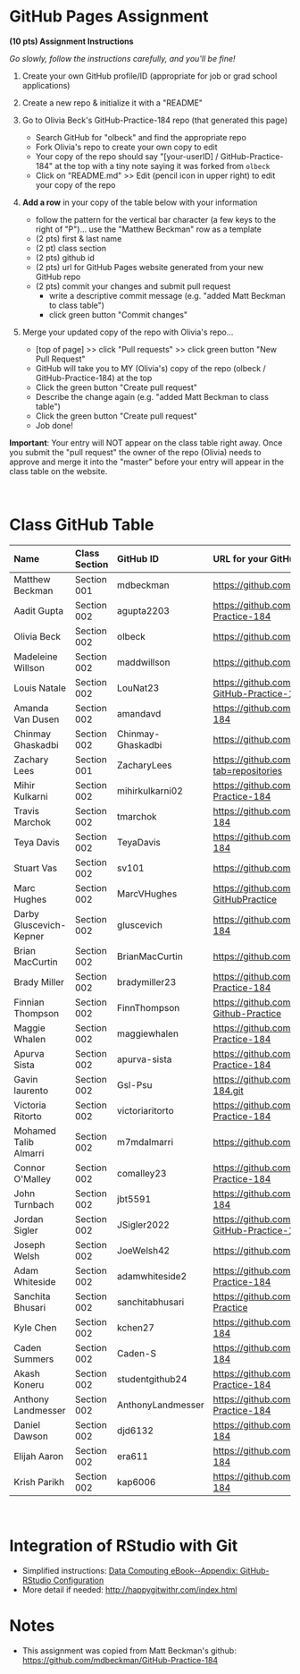 
# GitHub Pages Assignment


**(10 pts) Assignment Instructions**

*Go slowly, follow the instructions carefully, and you'll be fine!*

1. Create your own GitHub profile/ID (appropriate for job or grad school applications)  
2. Create a new repo & initialize it with a "README" 
3. Go to Olivia Beck's GitHub-Practice-184 repo (that generated this page)  
    - Search GitHub for "olbeck" and find the appropriate repo
    - Fork Olivia's repo to create your own copy to edit
    - Your copy of the repo should say "[your-userID] / GitHub-Practice-184" at the top with a tiny note saying it was forked from `olbeck`
    - Click on "README.md" >> Edit (pencil icon in upper right) to edit your copy of the repo
4. **Add a row** in your copy of the table below with your information 
    - follow the pattern for the vertical bar character (a few keys to the right of "P")... use the "Matthew Beckman" row as a template
    - (2 pts) first & last name  
    - (2 pt)  class section
    - (2 pts) github id  
    - (2 pts) url for GitHub Pages website generated from your new GitHub repo
    - (2 pts) commit your changes and submit pull request
        - write a descriptive commit message (e.g. "added Matt Beckman to class table")
        - click green button "Commit changes"

5. Merge your updated copy of the repo with Olivia's repo...
    - [top of page] >> click "Pull requests" >> click green button "New Pull Request"
    - GitHub will take you to MY (Olivia's) copy of the repo (olbeck / GitHub-Practice-184) at the top
    - Click the green button "Create pull request"
    - Describe the change again (e.g. "added Matt Beckman to class table")
    - Click the green button "Create pull request"
    - Job done!
 
**Important**: Your entry will NOT appear on the class table right away.  Once you submit the "pull request" the owner of the repo (Olivia) needs to approve and merge it into the "master" before your entry will appear in the class table on the website. 

<br>


# Class GitHub Table 

| Name                    | Class Section     | GitHub ID            | URL for your GitHub repo                                 |  
|:------------------------|:------------------|:---------------------|:---------------------------------------------------------|
| Matthew Beckman         | Section 001       | mdbeckman            | https://github.com/mdbeckman/dcData                      |  
| Aadit Gupta             | Section 002       | agupta2203           | https://github.com/agupta2203/GitHub-Practice-184        |
| Olivia Beck             | Section 002       | olbeck               | https://github.com/olbeck/GitHub-Practice-184            |  
| Madeleine Willson       | Section 002       | maddwillson          | https://github.com/madddwillson                          |       
| Louis Natale            | Section 002       | LouNat23             | https://github.com/LouNat23/-LouNat23-GitHub-Practice-184|
| Amanda Van Dusen        | Section 002       | amandavd             | https://github.com/amandavd/GitHub-Practice-184          |
| Chinmay Ghaskadbi       | Section 002       | Chinmay-Ghaskadbi    | https://github.com/Chinmay-Ghaskadbi 
| Zachary Lees            | Section 001       | ZacharyLees          | https://github.com/ZacharyLees?tab=repositories          |       
| Mihir Kulkarni          | Section 002       | mihirkulkarni02      | https://github.com/mihirkulkarni02/GitHub-Practice-184   |
| Travis Marchok          | Section 002       | tmarchok             | https://github.com/tmarchok/GitHub-Practice-184          |     
| Teya Davis              | Section 002       | TeyaDavis            | https://github.com/TeyaDavis/GitHub-Practice-184         |  
| Stuart Vas              | Section 002       | sv101                | https://github.com/sv101/STAT184_HW1                     |  
| Marc Hughes             | Section 002       | MarcVHughes          | https://github.com/MarcVHughes/Homework1-GitHubPractice  |
| Darby Gluscevich-Kepner | Section 002       | gluscevich           | https://github.com/gluscevich/GitHub-Practice-184        |  
| Brian MacCurtin         | Section 002       | BrianMacCurtin       | https://github.com/BrianMacCurtin/HW1                    |
| Brady Miller            | Section 002       | bradymiller23        | https://github.com/bradymiller23/GitHub-Practice-184     |
| Finnian Thompson        | Section 002       | FinnThompson         | https://github.com/FinnThompson/Stat184-Github-Practice  |
| Maggie Whalen           | Section 002       | maggiewhalen         | https://github.com/maggiewhalen/GitHub-Practice-184      |   
| Apurva Sista            | Section 002       | apurva-sista         | https://github.com/apurva-sista/GitHub-Practice-184      |
| Gavin laurento          | Section 002       | Gsl-Psu              | https://github.com/Gsl-Psu/GitHub-Practice-184.git       |
| Victoria Ritorto        | Section 002       | victoriaritorto      | https://github.com/victoriaritorto/GitHub-Practice-184   |
| Mohamed Talib Almarri   | Section 002       | m7mdalmarri          | https://github.com/m7mdalmarri/HW-1                      |
| Connor O'Malley         | Section 002       | comalley23           | https://github.com/comalley23/GitHub-Practice-184        |
| John Turnbach           | Section 002       | jbt5591              | https://github.com/jbt5591/GitHub-Practice-184           |    
| Jordan Sigler           | Section 002       | JSigler2022          | https://github.com/JSigler2022/jes6521-GitHub-Practice-184 |
| Joseph Welsh            | Section 002       | JoeWelsh42           | https://github.com/JoeWelsh42/Github-Practice            |
| Adam Whiteside          | Section 002       | adamwhiteside2       | https://github.com/adamwhiteside2/GitHub-Practice-184    |
| Sanchita Bhusari        | Section 002       | sanchitabhusari      | https://github.com/sanchitabhusari/Github-Practice       |
| Kyle Chen               | Section 002       | kchen27              | https://github.com/kchen27/GitHub-Practice-184
| Caden Summers           | Section 002       | Caden-S              | https://github.com/Caden-S/GitHub-Practice-184           |
| Akash Koneru            | Section 002       | studentgithub24      | https://github.com/studentgithub24/GitHub-Practice-184   |  
| Anthony Landmesser      | Section 002       | AnthonyLandmesser    | https://github.com/AnthonyLandmesser/GitHub-Practice-184
| Daniel Dawson           | Section 002       | djd6132              | https://github.com/djd6132/GitHub-Practice-184           |
| Elijah Aaron            | Section 002       | era611               | https://github.com/era611/GitHub-Practice-184            |
| Krish Parikh            | Section 002       | kap6006              | https://github.com/kap6006/GitHub-Practice-184           |  

<br>

# Integration of RStudio with Git

- Simplified instructions: [Data Computing eBook--Appendix: GitHub-RStudio Configuration](https://dtkaplan.github.io/DataComputingEbook/appendix-github-rstudio-configuration.html#appendix-github-rstudio-configuration)  
- More detail if needed: <http://happygitwithr.com/index.html>

# Notes

- This assignment was copied from Matt Beckman's github: https://github.com/mdbeckman/GitHub-Practice-184

